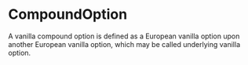 # CompoundOption
A vanilla compound option is defined as a European vanilla option upon another European vanilla option, which may be called underlying vanilla option. 
